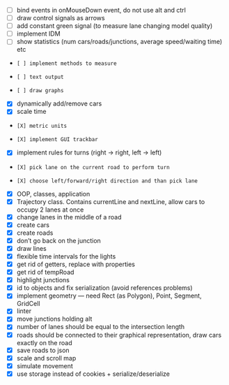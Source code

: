 * [ ] bind events in onMouseDown event, do not use alt and ctrl
* [ ] draw control signals as arrows
* [ ] add constant green signal (to measure lane changing model quality)
* [ ] implement IDM
* [ ] show statistics (num cars/roads/junctions, average speed/waiting time) etc
*     [ ] implement methods to measure
*     [ ] text output
*     [ ] draw graphs
* [X] dynamically add/remove cars
* [X] scale time
*     [X] metric units
*     [X] implement GUI trackbar
* [X] implement rules for turns (right -> right, left -> left)
*     [X] pick lane on the current road to perform turn
*     [X] choose left/forward/right direction and than pick lane
* [X] OOP, classes, application
* [X] Trajectory class. Contains currentLine and nextLine, allow cars to occupy 2 lanes at once
* [X] change lanes in the middle of a road
* [X] create cars
* [X] create roads
* [X] don’t go back on the junction
* [X] draw lines
* [X] flexible time intervals for the lights
* [X] get rid of getters, replace with properties
* [X] get rid of tempRoad
* [X] highlight junctions
* [X] id to objects and fix serialization (avoid references problems)
* [X] implement geometry — need Rect (as Polygon), Point, Segment, GridCell
* [X] linter
* [X] move junctions holding alt
* [X] number of lanes should be equal to the intersection length
* [X] roads should be connected to their graphical representation, draw cars exactly on the road
* [X] save roads to json
* [X] scale and scroll map
* [X] simulate movement
* [X] use storage instead of cookies + serialize/deserialize
